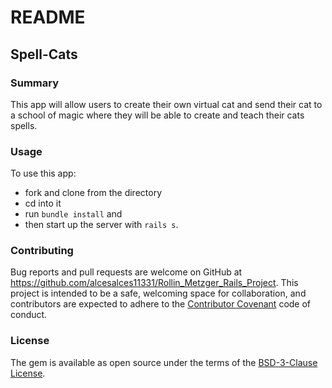 # README

## Spell-Cats

### Summary
This app will allow users to create their own virtual cat and send their cat to a school of magic where they will be able to create and teach their cats spells.

### Usage
To use this app:
* fork and clone from the directory
* cd into it
* run `bundle install` and 
* then start up the server with `rails s`.

### Contributing
Bug reports and pull requests are welcome on GitHub at https://github.com/alcesalces11331/Rollin_Metzger_Rails_Project. This project is intended to be a safe, welcoming space for collaboration, and contributors are expected to adhere to the [Contributor Covenant](https://www.contributor-covenant.org/) code of conduct.

### License
The gem is available as open source under the terms of the [BSD-3-Clause License](https://opensource.org/licenses/BSD-3-Clause).

